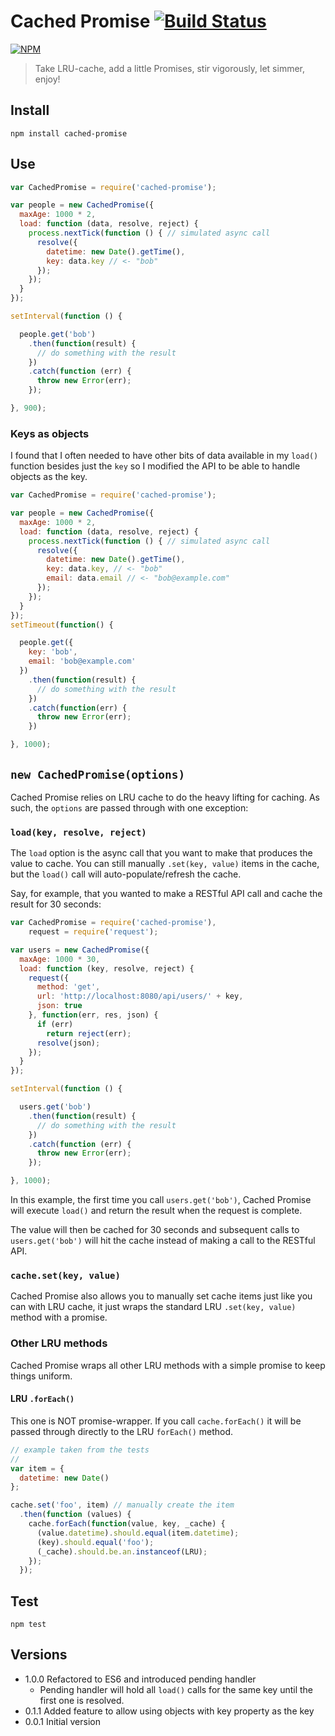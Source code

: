 # Cached Promise [![Build Status](https://secure.travis-ci.org/ben-bradley/cached-promise.png)](http://travis-ci.org/ben-bradley/cached-promise)

[![NPM](https://nodei.co/npm/cached-promise.png?downloads=true)](https://nodei.co/npm/cached-promise/)

> Take LRU-cache, add a little Promises, stir vigorously, let simmer, enjoy!

## Install

```
npm install cached-promise
```

## Use

```javascript
var CachedPromise = require('cached-promise');

var people = new CachedPromise({
  maxAge: 1000 * 2,
  load: function (data, resolve, reject) {
    process.nextTick(function () { // simulated async call
      resolve({
        datetime: new Date().getTime(),
        key: data.key // <- "bob"
      });
    });
  }
});

setInterval(function () {

  people.get('bob')
    .then(function(result) {
      // do something with the result
    })
    .catch(function (err) {
      throw new Error(err);
    });

}, 900);

```

### Keys as objects

I found that I often needed to have other bits of data available in my `load()` function besides just the `key` so I modified the API to be able to handle objects as the key.

```javascript
var CachedPromise = require('cached-promise');

var people = new CachedPromise({
  maxAge: 1000 * 2,
  load: function (data, resolve, reject) {
    process.nextTick(function () { // simulated async call
      resolve({
        datetime: new Date().getTime(),
        key: data.key, // <- "bob"
        email: data.email // <- "bob@example.com"
      });
    });
  }
});
setTimeout(function() {

  people.get({
    key: 'bob',
    email: 'bob@example.com'
  })
    .then(function(result) {
      // do something with the result
    })
    .catch(function(err) {
      throw new Error(err);
    })

}, 1000);
```

## `new CachedPromise(options)`

Cached Promise relies on LRU cache to do the heavy lifting for caching.  As such, the `options` are passed through with one exception:

### `load(key, resolve, reject)`

The `load` option is the async call that you want to make that produces the value to cache.  You can still manually `.set(key, value)` items in the cache, but the `load()` call will auto-populate/refresh the cache.

Say, for example, that you wanted to make a RESTful API call and cache the result for 30 seconds:

```javascript
var CachedPromise = require('cached-promise'),
    request = require('request');

var users = new CachedPromise({
  maxAge: 1000 * 30,
  load: function (key, resolve, reject) {
    request({
      method: 'get',
      url: 'http://localhost:8080/api/users/' + key,
      json: true
    }, function(err, res, json) {
      if (err)
        return reject(err);
      resolve(json);
    });
  }
});

setInterval(function () {

  users.get('bob')
    .then(function(result) {
      // do something with the result
    })
    .catch(function (err) {
      throw new Error(err);
    });

}, 1000);
```

In this example, the first time you call `users.get('bob')`, Cached Promise will execute `load()` and return the result when the request is complete.

The value will then be cached for 30 seconds and subsequent calls to `users.get('bob')` will hit the cache instead of making a call to the RESTful API.

### `cache.set(key, value)`

Cached Promise also allows you to manually set cache items just like you can with LRU cache, it just wraps the standard LRU `.set(key, value)` method with a promise.

### Other LRU methods

Cached Promise wraps all other LRU methods with a simple promise to keep things uniform.

#### LRU `.forEach()`

This one is NOT promise-wrapper.  If you call `cache.forEach()` it will be passed through directly to the LRU `forEach()` method.

```javascript
// example taken from the tests
//
var item = {
  datetime: new Date()
};

cache.set('foo', item) // manually create the item
  .then(function (values) {
    cache.forEach(function(value, key, _cache) {
      (value.datetime).should.equal(item.datetime);
      (key).should.equal('foo');
      (_cache).should.be.an.instanceof(LRU);
    });
  });
```

## Test

```
npm test
```

## Versions

- 1.0.0 Refactored to ES6 and introduced pending handler
  - Pending handler will hold all `load()` calls for the same key until the first one is resolved.
- 0.1.1 Added feature to allow using objects with key property as the key
- 0.0.1 Initial version
